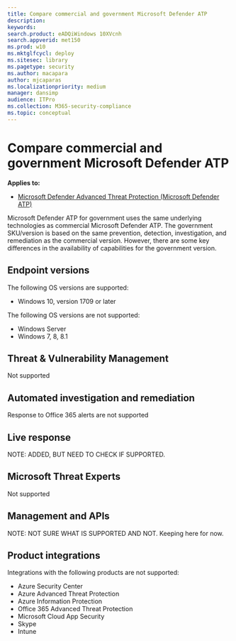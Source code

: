 ```yaml
---
title: Compare commercial and government Microsoft Defender ATP
description:
keywords: 
search.product: eADQiWindows 10XVcnh
search.appverid: met150
ms.prod: w10
ms.mktglfcycl: deploy
ms.sitesec: library
ms.pagetype: security
ms.author: macapara
author: mjcaparas
ms.localizationpriority: medium
manager: dansimp
audience: ITPro
ms.collection: M365-security-compliance 
ms.topic: conceptual
---
```



# Compare commercial and government Microsoft Defender ATP

**Applies to:**
- [Microsoft Defender Advanced Threat Protection (Microsoft Defender ATP)](https://go.microsoft.com/fwlink/p/?linkid=2069559)

Microsoft Defender ATP for government uses the same underlying technologies as commercial Microsoft Defender ATP. The government SKU/version is based on the same prevention, detection, investigation, and remediation as the commercial version. However, there are some key differences in the availability of capabilities for the government version. 


## Endpoint versions
The following OS versions are supported:

- Windows 10, version 1709 or later


The following OS versions are not supported:
- Windows Server
- Windows 7, 8, 8.1


## Threat & Vulnerability Management
Not supported


## Automated investigation and remediation
Response to Office 365 alerts are not supported


## Live response
NOTE: ADDED, BUT NEED TO CHECK IF SUPPORTED.

## Microsoft Threat Experts
Not supported


## Management and APIs
NOTE: NOT SURE WHAT IS SUPPORTED AND NOT. Keeping here for now.

## Product integrations

Integrations with the following products are not supported:
- Azure Security Center
- Azure Advanced Threat Protection
- Azure Information Protection
- Office 365 Advanced Threat Protection
- Microsoft Cloud App Security
- Skype
- Intune





